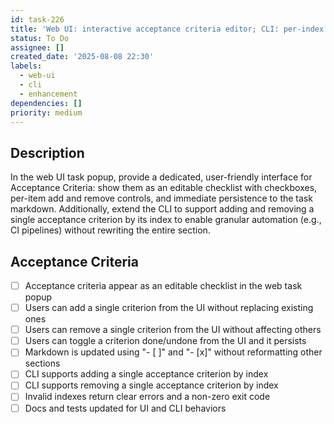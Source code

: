 ```yaml
---
id: task-226
title: 'Web UI: interactive acceptance criteria editor; CLI: per-index add/remove'
status: To Do
assignee: []
created_date: '2025-08-08 22:30'
labels:
  - web-ui
  - cli
  - enhancement
dependencies: []
priority: medium
---
```


## Description

In the web UI task popup, provide a dedicated, user-friendly interface for Acceptance Criteria: show them as an editable checklist with checkboxes, per-item add and remove controls, and immediate persistence to the task markdown. Additionally, extend the CLI to support adding and removing a single acceptance criterion by its index to enable granular automation (e.g., CI pipelines) without rewriting the entire section.

## Acceptance Criteria

- [ ] Acceptance criteria appear as an editable checklist in the web task popup
- [ ] Users can add a single criterion from the UI without replacing existing ones
- [ ] Users can remove a single criterion from the UI without affecting others
- [ ] Users can toggle a criterion done/undone from the UI and it persists
- [ ] Markdown is updated using "- [ ]" and "- [x]" without reformatting other sections
- [ ] CLI supports adding a single acceptance criterion by index
- [ ] CLI supports removing a single acceptance criterion by index
- [ ] Invalid indexes return clear errors and a non-zero exit code
- [ ] Docs and tests updated for UI and CLI behaviors
